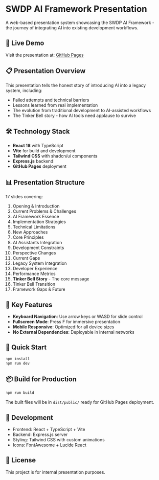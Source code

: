 # SWDP AI Framework Presentation

A web-based presentation system showcasing the SWDP AI Framework - the journey of integrating AI into existing development workflows.

## 🚀 Live Demo

Visit the presentation at: [GitHub Pages](https://ringo-hik.github.io/SWDP-AI-Framework)

## 📋 Presentation Overview

This presentation tells the honest story of introducing AI into a legacy system, including:
- Failed attempts and technical barriers
- Lessons learned from real implementation
- The evolution from traditional development to AI-assisted workflows
- The Tinker Bell story - how AI tools need applause to survive

## 🛠 Technology Stack

- **React 18** with TypeScript
- **Vite** for build and development
- **Tailwind CSS** with shadcn/ui components
- **Express.js** backend
- **GitHub Pages** deployment

## 📊 Presentation Structure

17 slides covering:
1. Opening & Introduction
2. Current Problems & Challenges  
3. AI Framework Essence
4. Implementation Strategies
5. Technical Limitations
6. New Approaches
7. Core Principles
8. AI Assistants Integration
9. Development Constraints
10. Perspective Changes
11. Current Gaps
12. Legacy System Integration
13. Developer Experience
14. Performance Metrics
15. **Tinker Bell Story** - The core message
16. Tinker Bell Transition
17. Framework Gaps & Future

## 🎯 Key Features

- **Keyboard Navigation**: Use arrow keys or WASD for slide control
- **Fullscreen Mode**: Press F for immersive presentation
- **Mobile Responsive**: Optimized for all device sizes
- **No External Dependencies**: Deployable in internal networks

## 🚀 Quick Start

```bash
npm install
npm run dev
```

## 📦 Build for Production

```bash
npm run build
```

The built files will be in `dist/public/` ready for GitHub Pages deployment.

## 🔧 Development

- Frontend: React + TypeScript + Vite
- Backend: Express.js server
- Styling: Tailwind CSS with custom animations
- Icons: FontAwesome + Lucide React

## 📝 License

This project is for internal presentation purposes.
